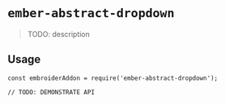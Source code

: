 # `ember-abstract-dropdown`

> TODO: description

## Usage

```
const embroiderAddon = require('ember-abstract-dropdown');

// TODO: DEMONSTRATE API
```
